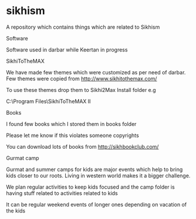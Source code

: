 sikhism
=======

A repository which contains things which are related to Sikhism

Software

Software used in darbar while Keertan in progress

SikhiToTheMAX

We have made few themes which were customized as per need of darbar.
Few themes were copied from http://www.sikhitothemax.com/

To use these themes drop them to Sikhi2Max Install folder
e.g 

C:\Program Files\SikhiToTheMAX II

Books

I found few books which I stored them in books folder

Please let me know if this violates someone copyrights

You can download lots of books from
http://sikhbookclub.com/

Gurmat camp

Gurmat and summer camps for kids are major events which help to bring kids closer to 
our roots. Living in western world makes it a bigger challenge.

We plan regular activities to keep kids focused and the camp folder is having 
stuff related to activities related to kids

It can be regular weekend events of longer ones depending on vacation of the kids